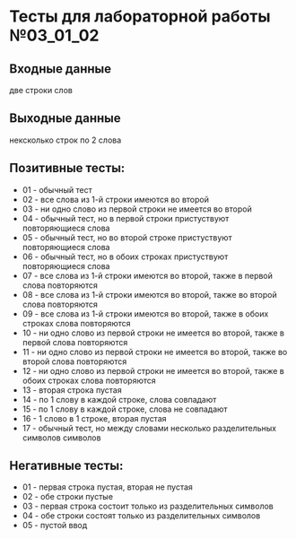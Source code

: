 # Тесты для лабораторной работы №03_01_02

## Входные данные
две строки слов

## Выходные данные
нексколько строк по 2 слова

## Позитивные тесты:
- 01 - обычный тест
- 02 - все слова из 1-й строки имеются во второй
- 03 - ни одно слово из первой строки не имеется во второй
- 04 - обычный тест, но в первой строки пристуствуют повторяющиеся слова
- 05 - обычный тест, но во второй строке пристуствуют повторяющиеся слова
- 06 - обычный тест, но в обоих строках пристуствуют повторяющиеся слова
- 07 - все слова из 1-й строки имеются во второй, также в первой слова повторяются
- 08 - все слова из 1-й строки имеются во второй, также во второй слова повторяются
- 09 - все слова из 1-й строки имеются во второй, также в обоих строках слова повторяются
- 10 - ни одно слово из первой строки не имеется во второй, также в первой слова повторяются
- 11 - ни одно слово из первой строки не имеется во второй, также во второй слова повторяются
- 12 - ни одно слово из первой строки не имеется во второй, также в обоих строках слова повторяются
- 13 - вторая строка пустая
- 14 - по 1 слову в каждой строке, слова совпадают
- 15 - по 1 слову в каждой строке, слова не совпадают
- 16 - 1 слово в 1 строке, вторая пустая
- 17 - обычный тест, но между словами несколько разделительных символов символов 

## Негативные тесты:
- 01 - первая строка пустая, вторая не пустая
- 02 - обе строки пустые
- 03 - первая строка состоит только из разделительных символов
- 04 - обе строки состоят только из разделительных символов
- 05 - пустой ввод